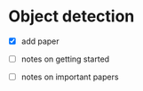 # Object detection
- [x]  add paper
- [ ] notes on getting started
- [ ] notes on important papers

